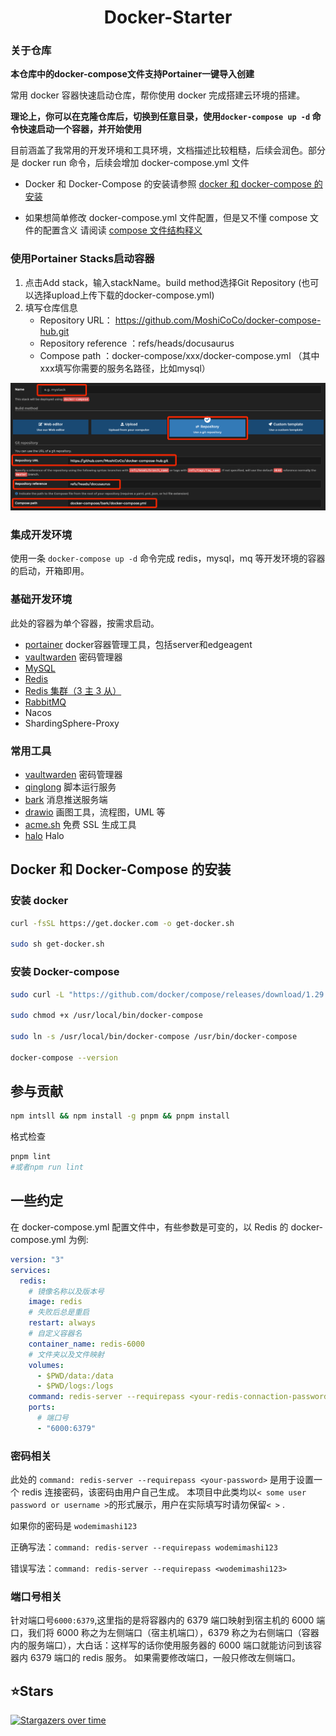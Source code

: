 <div align="center">
<h1 align="center">Docker-Starter</h1>

</div>

### 关于仓库

**本仓库中的docker-compose文件支持Portainer一键导入创建**

常用 docker 容器快速启动仓库，帮你使用 docker 完成搭建云环境的搭建。

**理论上，你可以在克隆仓库后，切换到任意目录，使用`docker-compose up -d` 命令快速启动一个容器，并开始使用**

目前涵盖了我常用的开发环境和工具环境，文档描述比较粗糙，后续会润色。部分是 docker run 命令，后续会增加 docker-compose.yml 文件

- Docker 和 Docker-Compose 的安装请参照 [docker 和 docker-compose 的安装](#docker-和-docker-compose-的安装)

- 如果想简单修改 docker-compose.yml 文件配置，但是又不懂 compose 文件的配置含义 请阅读 [compose 文件结构释义](docs/README.md)

### 使用Portainer Stacks启动容器

1. 点击Add stack，输入stackName。build method选择Git Repository (也可以选择upload上传下载的docker-compose.yml)
2. 填写仓库信息
    - Repository URL： https://github.com/MoshiCoCo/docker-compose-hub.git
    - Repository reference ：refs/heads/docusaurus
    - Compose path ：docker-compose/xxx/docker-compose.yml （其中xxx填写你需要的服务名路径，比如mysql）

![使用Portainer Stacks启动容器](static/img/addStack.png)

### 集成开发环境

使用一条 `docker-compose up -d` 命令完成 redis，mysql，mq 等开发环境的容器的启动，开箱即用。

### 基础开发环境

此处的容器为单个容器，按需求启动。
- [portainer](docs/portainer/) docker容器管理工具，包括server和edgeagent
- [vaultwarden](docs/vaultwarden/) 密码管理器
- [MySQL](docs/MySQL/)
- [Redis](docs/redis/)
- [Redis 集群（3 主 3 从）](docs/redis-cluster/)
- [RabbitMQ](docs/rabbit-mq/)
- Nacos
- ShardingSphere-Proxy

### 常用工具

- [vaultwarden](docs/vaultwarden/) 密码管理器
- [qinglong](docs/qinglong/) 脚本运行服务
- [bark](docs/bark/) 消息推送服务端
- [drawio](docs/drawio/) 画图工具，流程图，UML 等
- [acme.sh](docs/acme.sh/) 免费 SSL 生成工具
- [halo](docs/halo/) Halo

## Docker 和 Docker-Compose 的安装

### 安装 docker

```bash
curl -fsSL https://get.docker.com -o get-docker.sh

sudo sh get-docker.sh
```

### 安装 Docker-compose

```bash
sudo curl -L "https://github.com/docker/compose/releases/download/1.29.2/docker-compose-$(uname -s)-$(uname -m)" -o /usr/local/bin/docker-compose

sudo chmod +x /usr/local/bin/docker-compose

sudo ln -s /usr/local/bin/docker-compose /usr/bin/docker-compose

docker-compose --version
```

## 参与贡献

```bash
npm intsll && npm install -g pnpm && pnpm install
```

格式检查

```bash
pnpm lint
#或者npm run lint
```

## 一些约定

在 docker-compose.yml 配置文件中，有些参数是可变的，以 Redis 的 docker-compose.yml 为例:

```yaml
version: "3"
services:
  redis:
    # 镜像名称以及版本号
    image: redis
    # 失败后总是重启
    restart: always
    # 自定义容器名
    container_name: redis-6000
    # 文件夹以及文件映射
    volumes:
      - $PWD/data:/data
      - $PWD/logs:/logs
    command: redis-server --requirepass <your-redis-connaction-password>
    ports:
      # 端口号
      - "6000:6379"
```

### 密码相关

此处的 `command: redis-server --requirepass <your-password>` 是用于设置一个 redis 连接密码，该密码由用户自己生成。 本项目中此类均以`< some user password or username >`的形式展示，用户在实际填写时请勿保留`< >` .

如果你的密码是 `wodemimashi123`

正确写法：`command: redis-server --requirepass wodemimashi123`

错误写法：`command: redis-server --requirepass <wodemimashi123>`

### 端口号相关

针对端口号`6000:6379`,这里指的是将容器内的 6379 端口映射到宿主机的 6000 端口，我们将 6000 称之为左侧端口（宿主机端口），6379 称之为右侧端口（容器内的服务端口），大白话：这样写的话你使用服务器的 6000 端口就能访问到该容器内 6379 端口的 redis 服务。 如果需要修改端口，一般只修改左侧端口。

## ⭐️Stars

[![Stargazers over time](https://starchart.cc/MoshiCoCo/docker-compose-hub.svg)](https://starchart.cc/MoshiCoCo/docker-compose-hub)
